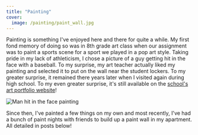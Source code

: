 ```yaml
---
title: "Painting"
cover:
  image: /painting/paint_wall.jpg
---
```


Painting is something I've enjoyed here and there for quite a while. My first fond memory of doing so was in 8th grade art class when our assignment was to paint a sports scene for a sport we played in a pop art style. Taking pride in my lack of athleticism, I chose a picture of a guy getting hit in the face with a baseball. To my surprise, my art teacher actually liked my painting and selected it to put on the wall near the student lockers. To my greater surprise, it remained there years later when I visited again during high school. To my even greater surprise, it's still available on the [school's art portfolio website](https://www.artsonia.com/museum/art.asp?id=13942099)!

![Man hit in the face painting](/painting/ball.jpg)

Since then, I've painted a few things on my own and most recently, I've had a bunch of paint nights with friends to build up a paint wall in my apartment. All detailed in posts below!
